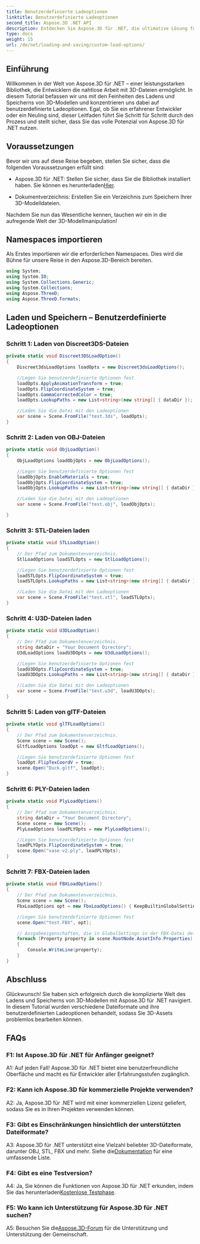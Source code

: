 ```yaml
---
title: Benutzerdefinierte Ladeoptionen
linktitle: Benutzerdefinierte Ladeoptionen
second_title: Aspose.3D .NET API
description: Entdecken Sie Aspose.3D für .NET, die ultimative Lösung für das nahtlose Laden und Speichern von 3D-Modellen.
type: docs
weight: 15
url: /de/net/loading-and-saving/custom-load-options/
---
```

## Einführung

Willkommen in der Welt von Aspose.3D für .NET – einer leistungsstarken Bibliothek, die Entwicklern die nahtlose Arbeit mit 3D-Dateien ermöglicht. In diesem Tutorial befassen wir uns mit den Feinheiten des Ladens und Speicherns von 3D-Modellen und konzentrieren uns dabei auf benutzerdefinierte Ladeoptionen. Egal, ob Sie ein erfahrener Entwickler oder ein Neuling sind, dieser Leitfaden führt Sie Schritt für Schritt durch den Prozess und stellt sicher, dass Sie das volle Potenzial von Aspose.3D für .NET nutzen.

## Voraussetzungen

Bevor wir uns auf diese Reise begeben, stellen Sie sicher, dass die folgenden Voraussetzungen erfüllt sind:

-  Aspose.3D für .NET: Stellen Sie sicher, dass Sie die Bibliothek installiert haben. Sie können es herunterladen[Hier](https://releases.aspose.com/3d/net/).

- Dokumentverzeichnis: Erstellen Sie ein Verzeichnis zum Speichern Ihrer 3D-Modelldateien.

Nachdem Sie nun das Wesentliche kennen, tauchen wir ein in die aufregende Welt der 3D-Modellmanipulation!

## Namespaces importieren

Als Erstes importieren wir die erforderlichen Namespaces. Dies wird die Bühne für unsere Reise in den Aspose.3D-Bereich bereiten.

```csharp
using System;
using System.IO;
using System.Collections.Generic;
using System.Collections;
using Aspose.ThreeD;
using Aspose.ThreeD.Formats;
```

## Laden und Speichern – Benutzerdefinierte Ladeoptionen

### Schritt 1: Laden von Discreet3DS-Dateien

```csharp
private static void Discreet3DSLoadOption()
{
    Discreet3dsLoadOptions loadOpts = new Discreet3dsLoadOptions();

    //Legen Sie benutzerdefinierte Optionen fest
    loadOpts.ApplyAnimationTransform = true;
    loadOpts.FlipCoordinateSystem = true;
    loadOpts.GammaCorrectedColor = true;
    loadOpts.LookupPaths = new List<string>(new string[] { dataDir });

    //Laden Sie die Datei mit den Ladeoptionen
    var scene = Scene.FromFile("test.3ds", loadOpts);
}
```

### Schritt 2: Laden von OBJ-Dateien

```csharp
private static void ObjLoadOption()
{
    ObjLoadOptions loadObjOpts = new ObjLoadOptions();

    //Legen Sie benutzerdefinierte Optionen fest
    loadObjOpts.EnableMaterials = true;
    loadObjOpts.FlipCoordinateSystem = true;
    loadObjOpts.LookupPaths = new List<string>(new string[] { dataDir });

    //Laden Sie die Datei mit den Ladeoptionen
    var scene = Scene.FromFile("test.obj", loadObjOpts);

}
```

### Schritt 3: STL-Dateien laden

```csharp
private static void STLLoadOption()
{
    // Der Pfad zum Dokumentenverzeichnis.
    StlLoadOptions loadSTLOpts = new StlLoadOptions();

    //Legen Sie benutzerdefinierte Optionen fest
    loadSTLOpts.FlipCoordinateSystem = true;
    loadSTLOpts.LookupPaths = new List<string>(new string[] { dataDir });

    //Laden Sie die Datei mit den Ladeoptionen
    var scene = Scene.FromFile("test.stl", loadSTLOpts);
}
```

### Schritt 4: U3D-Dateien laden

```csharp
private static void U3DLoadOption()
{
    // Der Pfad zum Dokumentenverzeichnis.
    string dataDir = "Your Document Directory";
    U3dLoadOptions loadU3DOpts = new U3dLoadOptions();

    //Legen Sie benutzerdefinierte Optionen fest
    loadU3DOpts.FlipCoordinateSystem = true;
    loadU3DOpts.LookupPaths = new List<string>(new string[] { dataDir });

    //Laden Sie die Datei mit den Ladeoptionen
    var scene = Scene.FromFile("test.u3d", loadU3DOpts);
}
```

### Schritt 5: Laden von glTF-Dateien

```csharp
private static void glTFLoadOptions()
{
    // Der Pfad zum Dokumentenverzeichnis.
    Scene scene = new Scene();
    GltfLoadOptions loadOpt = new GltfLoadOptions();

    //Legen Sie benutzerdefinierte Optionen fest
    loadOpt.FlipTexCoordV = true;
    scene.Open("Duck.gltf", loadOpt);
}
```

### Schritt 6: PLY-Dateien laden

```csharp
private static void PlyLoadOptions()
{
    // Der Pfad zum Dokumentenverzeichnis.
    string dataDir = "Your Document Directory";
    Scene scene = new Scene();
    PlyLoadOptions loadPLYOpts = new PlyLoadOptions();

    //Legen Sie benutzerdefinierte Optionen fest
    loadPLYOpts.FlipCoordinateSystem = true;
    scene.Open("vase-v2.ply", loadPLYOpts);
}
```

### Schritt 7: FBX-Dateien laden

```csharp
private static void FBXLoadOptions()
{
    // Der Pfad zum Dokumentenverzeichnis.
    Scene scene = new Scene();
    FbxLoadOptions opt = new FbxLoadOptions() { KeepBuiltinGlobalSettings = true };

    //Legen Sie benutzerdefinierte Optionen fest
    scene.Open("test.FBX", opt);

    // Ausgabeeigenschaften, die in GlobalSettings in der FBX-Datei definiert sind
    foreach (Property property in scene.RootNode.AssetInfo.Properties)
    {
        Console.WriteLine(property);
    }
}
```

## Abschluss

Glückwunsch! Sie haben sich erfolgreich durch die komplizierte Welt des Ladens und Speicherns von 3D-Modellen mit Aspose.3D für .NET navigiert. In diesem Tutorial wurden verschiedene Dateiformate und ihre benutzerdefinierten Ladeoptionen behandelt, sodass Sie 3D-Assets problemlos bearbeiten können.

## FAQs

### F1: Ist Aspose.3D für .NET für Anfänger geeignet?

A1: Auf jeden Fall! Aspose.3D für .NET bietet eine benutzerfreundliche Oberfläche und macht es für Entwickler aller Erfahrungsstufen zugänglich.

### F2: Kann ich Aspose.3D für kommerzielle Projekte verwenden?

A2: Ja, Aspose.3D für .NET wird mit einer kommerziellen Lizenz geliefert, sodass Sie es in Ihren Projekten verwenden können.

### F3: Gibt es Einschränkungen hinsichtlich der unterstützten Dateiformate?

 A3: Aspose.3D für .NET unterstützt eine Vielzahl beliebter 3D-Dateiformate, darunter OBJ, STL, FBX und mehr. Siehe die[Dokumentation](https://reference.aspose.com/3d/net/) für eine umfassende Liste.

### F4: Gibt es eine Testversion?

A4: Ja, Sie können die Funktionen von Aspose.3D für .NET erkunden, indem Sie das herunterladen[Kostenlose Testphase](https://releases.aspose.com/).

### F5: Wo kann ich Unterstützung für Aspose.3D für .NET suchen?

 A5: Besuchen Sie die[Aspose.3D-Forum](https://forum.aspose.com/c/3d/18) für die Unterstützung und Unterstützung der Gemeinschaft.
